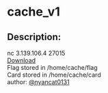 
# cache_v1
## Description:
nc 3.139.106.4 27015</br>
[Download](https://drive.google.com/file/d/1VNMYbNcJM8zNS-FiiuVvgA8GxlDwqwlu/view?usp=sharing)</br>
Flag stored in /home/cache/flag</br>
Card stored in /home/cache/card</br>
author: [@nyancat0131](https://twitter.com/bienpnn)

